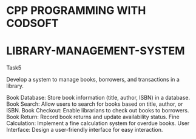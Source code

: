# CPP PROGRAMMING WITH CODSOFT
# LIBRARY-MANAGEMENT-SYSTEM

Task5

Develop a system to manage books, borrowers, and transactions in a library.

Book Database: Store book information (title, author, ISBN) in a
database.
Book Search: Allow users to search for books based on title, author, or
ISBN.
Book Checkout: Enable librarians to check out books to borrowers.
Book Return: Record book returns and update availability status.
Fine Calculation: Implement a fine calculation system for overdue
books.
User Interface: Design a user-friendly interface for easy interaction.
